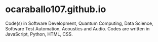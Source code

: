 # ocaraballo107.github.io

Code(s) in Software Development, Quantum Computing, Data Science, Software Test Automation, Acoustics and Audio. Codes are written in JavaScript, Python, HTML, CSS.
